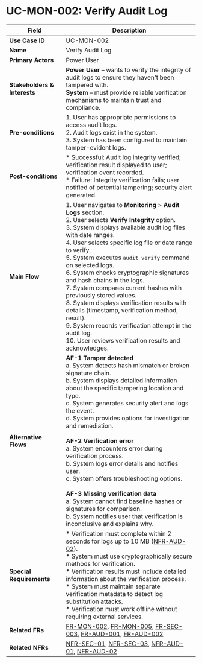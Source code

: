 # UC-MON-002: Verify Audit Log

| Field                        | Description                                                                                                                                                                                                                                                                                                                                                                                                                                                                                                                                                                                                                                                                                                                      |
|------------------------------|----------------------------------------------------------------------------------------------------------------------------------------------------------------------------------------------------------------------------------------------------------------------------------------------------------------------------------------------------------------------------------------------------------------------------------------------------------------------------------------------------------------------------------------------------------------------------------------------------------------------------------------------------------------------------------------------------------------------------------|
| **Use Case ID**              | UC-MON-002                                                                                                                                                                                                                                                                                                                                                                                                                                                                                                                                                                                                                                                                                                                       |
| **Name**                     | Verify Audit Log                                                                                                                                                                                                                                                                                                                                                                                                                                                                                                                                                                                                                                                                                                                 |
| **Primary Actors**           | Power User                                                                                                                                                                                                                                                                                                                                                                                                                                                                                                                                                                                                                                                                                                                       |
| **Stakeholders & Interests** | **Power User** – wants to verify the integrity of audit logs to ensure they haven't been tampered with. <br> **System** – must provide reliable verification mechanisms to maintain trust and compliance.                                                                                                                                                                                                                                                                                                                                                                                                                                                                                                                        |
| **Pre-conditions**           | 1. User has appropriate permissions to access audit logs. <br> 2. Audit logs exist in the system. <br> 3. System has been configured to maintain tamper-evident logs.                                                                                                                                                                                                                                                                                                                                                                                                                                                                                                                                                            |
| **Post-conditions**          | * Successful: Audit log integrity verified; verification result displayed to user; verification event recorded. <br> * Failure: Integrity verification fails; user notified of potential tampering; security alert generated.                                                                                                                                                                                                                                                                                                                                                                                                                                                                                                    |
| **Main Flow**                | 1. User navigates to **Monitoring** > **Audit Logs** section. <br> 2. User selects **Verify Integrity** option. <br> 3. System displays available audit log files with date ranges. <br> 4. User selects specific log file or date range to verify. <br> 5. System executes `audit verify` command on selected logs. <br> 6. System checks cryptographic signatures and hash chains in the logs. <br> 7. System compares current hashes with previously stored values. <br> 8. System displays verification results with details (timestamp, verification method, result). <br> 9. System records verification attempt in the audit log. <br> 10. User reviews verification results and acknowledges.                            |
| **Alternative Flows**        | **AF-1 Tamper detected** <br> a. System detects hash mismatch or broken signature chain. <br> b. System displays detailed information about the specific tampering location and type. <br> c. System generates security alert and logs the event. <br> d. System provides options for investigation and remediation. <br><br> **AF-2 Verification error** <br> a. System encounters error during verification process. <br> b. System logs error details and notifies user. <br> c. System offers troubleshooting options. <br><br> **AF-3 Missing verification data** <br> a. System cannot find baseline hashes or signatures for comparison. <br> b. System notifies user that verification is inconclusive and explains why. |
| **Special Requirements**     | * Verification must complete within 2 seconds for logs up to 10 MB ([NFR-AUD-02](3-4-1-Performance.md#nfrAud02)). <br> * System must use cryptographically secure methods for verification. <br> * Verification results must include detailed information about the verification process. <br> * System must maintain separate verification metadata to detect log substitution attacks. <br> * Verification must work offline without requiring external services.                                                                                                                                                                                                                                                              |
| **Related FRs**              | [FR-MON-002](3-1-6-Monitoring-Reporting.md#frMon002), [FR-MON-005](3-1-6-Monitoring-Reporting.md#frMon005), [FR-SEC-003](3-1-3-Security.md#frSec003), [FR-AUD-001](3-1-9-Audit-Logs.md#frAud001), [FR-AUD-002](3-1-9-Audit-Logs.md#frAud002)                                                                                                                                                                                                                                                                                                                                                                                                                                                                                     |
| **Related NFRs**             | [NFR-SEC-01](3-4-6-Security-Compliance.md#nfrSec01), [NFR-SEC-03](3-4-6-Security-Compliance.md#nfrSec03), [NFR-AUD-01](3-4-1-Performance.md#nfrAud01), [NFR-AUD-02](3-4-1-Performance.md#nfrAud02)                                                                                                                                                                                                                                                                                                                                                                                                                                                                                                                               |
